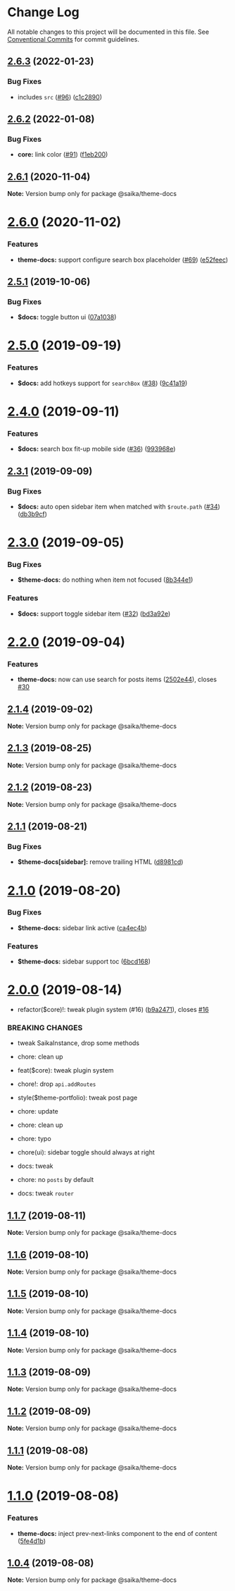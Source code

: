 # Change Log

All notable changes to this project will be documented in this file.
See [Conventional Commits](https://conventionalcommits.org) for commit guidelines.

## [2.6.3](https://github.com/2nthony/saika/compare/@saika/theme-docs@2.6.2...@saika/theme-docs@2.6.3) (2022-01-23)

### Bug Fixes

- includes `src` ([#96](https://github.com/2nthony/saika/issues/96)) ([c1c2890](https://github.com/2nthony/saika/commit/c1c2890))

## [2.6.2](https://github.com/2nthony/saika/compare/@saika/theme-docs@2.6.1...@saika/theme-docs@2.6.2) (2022-01-08)

### Bug Fixes

- **core:** link color ([#91](https://github.com/2nthony/saika/issues/91)) ([f1eb200](https://github.com/2nthony/saika/commit/f1eb200))

## [2.6.1](https://github.com/2nthony/saika/compare/@saika/theme-docs@2.6.0...@saika/theme-docs@2.6.1) (2020-11-04)

**Note:** Version bump only for package @saika/theme-docs

# [2.6.0](https://github.com/2nthony/saika/compare/@saika/theme-docs@2.5.1...@saika/theme-docs@2.6.0) (2020-11-02)

### Features

- **theme-docs:** support configure search box placeholder ([#69](https://github.com/2nthony/saika/issues/69)) ([e52feec](https://github.com/2nthony/saika/commit/e52feec))

## [2.5.1](https://github.com/2nthony/saika/compare/@saika/theme-docs@2.5.0...@saika/theme-docs@2.5.1) (2019-10-06)

### Bug Fixes

- **\$docs:** toggle button ui ([07a1038](https://github.com/2nthony/saika/commit/07a1038))

# [2.5.0](https://github.com/2nthony/saika/compare/@saika/theme-docs@2.4.0...@saika/theme-docs@2.5.0) (2019-09-19)

### Features

- **\$docs:** add hotkeys support for `searchBox` ([#38](https://github.com/2nthony/saika/issues/38)) ([9c41a19](https://github.com/2nthony/saika/commit/9c41a19))

# [2.4.0](https://github.com/2nthony/saika/compare/@saika/theme-docs@2.3.1...@saika/theme-docs@2.4.0) (2019-09-11)

### Features

- **\$docs:** search box fit-up mobile side ([#36](https://github.com/2nthony/saika/issues/36)) ([993968e](https://github.com/2nthony/saika/commit/993968e))

## [2.3.1](https://github.com/2nthony/saika/compare/@saika/theme-docs@2.3.0...@saika/theme-docs@2.3.1) (2019-09-09)

### Bug Fixes

- **\$docs:** auto open sidebar item when matched with `$route.path` ([#34](https://github.com/2nthony/saika/issues/34)) ([db3b9cf](https://github.com/2nthony/saika/commit/db3b9cf))

# [2.3.0](https://github.com/2nthony/saika/compare/@saika/theme-docs@2.2.0...@saika/theme-docs@2.3.0) (2019-09-05)

### Bug Fixes

- **\$theme-docs:** do nothing when item not focused ([8b344e1](https://github.com/2nthony/saika/commit/8b344e1))

### Features

- **\$docs:** support toggle sidebar item ([#32](https://github.com/2nthony/saika/issues/32)) ([bd3a92e](https://github.com/2nthony/saika/commit/bd3a92e))

# [2.2.0](https://github.com/2nthony/saika/compare/@saika/theme-docs@2.1.4...@saika/theme-docs@2.2.0) (2019-09-04)

### Features

- **theme-docs:** now can use search for posts items ([2502e44](https://github.com/2nthony/saika/commit/2502e44)), closes [#30](https://github.com/2nthony/saika/issues/30)

## [2.1.4](https://github.com/2nthony/saika/compare/@saika/theme-docs@2.1.3...@saika/theme-docs@2.1.4) (2019-09-02)

**Note:** Version bump only for package @saika/theme-docs

## [2.1.3](https://github.com/2nthony/saika/compare/@saika/theme-docs@2.1.2...@saika/theme-docs@2.1.3) (2019-08-25)

**Note:** Version bump only for package @saika/theme-docs

## [2.1.2](https://github.com/2nthony/saika/compare/@saika/theme-docs@2.1.1...@saika/theme-docs@2.1.2) (2019-08-23)

**Note:** Version bump only for package @saika/theme-docs

## [2.1.1](https://github.com/2nthony/saika/compare/@saika/theme-docs@2.1.0...@saika/theme-docs@2.1.1) (2019-08-21)

### Bug Fixes

- **\$theme-docs[sidebar]:** remove trailing HTML ([d8981cd](https://github.com/2nthony/saika/commit/d8981cd))

# [2.1.0](https://github.com/2nthony/saika/compare/@saika/theme-docs@2.0.0...@saika/theme-docs@2.1.0) (2019-08-20)

### Bug Fixes

- **\$theme-docs:** sidebar link active ([ca4ec4b](https://github.com/2nthony/saika/commit/ca4ec4b))

### Features

- **\$theme-docs:** sidebar support toc ([6bcd168](https://github.com/2nthony/saika/commit/6bcd168))

# [2.0.0](https://github.com/2nthony/saika/compare/@saika/theme-docs@1.1.7...@saika/theme-docs@2.0.0) (2019-08-14)

- refactor(\$core)!: tweak plugin system (#16) ([b9a2471](https://github.com/2nthony/saika/commit/b9a2471)), closes [#16](https://github.com/2nthony/saika/issues/16)

### BREAKING CHANGES

- tweak SaikaInstance, drop some methods

- chore: clean up

- feat(\$core): tweak plugin system

- chore!: drop `api.addRoutes`

- style(\$theme-portfolio): tweak post page

- chore: update

- chore: clean up

- chore: typo

- chore(ui): sidebar toggle should always at right

- docs: tweak

- chore: no `posts` by default

- docs: tweak `router`

## [1.1.7](https://github.com/2nthony/saika/compare/@saika/theme-docs@1.1.6...@saika/theme-docs@1.1.7) (2019-08-11)

**Note:** Version bump only for package @saika/theme-docs

## [1.1.6](https://github.com/2nthony/saika/compare/@saika/theme-docs@1.1.5...@saika/theme-docs@1.1.6) (2019-08-10)

**Note:** Version bump only for package @saika/theme-docs

## [1.1.5](https://github.com/2nthony/saika/compare/@saika/theme-docs@1.1.4...@saika/theme-docs@1.1.5) (2019-08-10)

**Note:** Version bump only for package @saika/theme-docs

## [1.1.4](https://github.com/2nthony/saika/compare/@saika/theme-docs@1.1.3...@saika/theme-docs@1.1.4) (2019-08-10)

**Note:** Version bump only for package @saika/theme-docs

## [1.1.3](https://github.com/2nthony/saika/compare/@saika/theme-docs@1.1.2...@saika/theme-docs@1.1.3) (2019-08-09)

**Note:** Version bump only for package @saika/theme-docs

## [1.1.2](https://github.com/2nthony/saika/compare/@saika/theme-docs@1.1.1...@saika/theme-docs@1.1.2) (2019-08-09)

**Note:** Version bump only for package @saika/theme-docs

## [1.1.1](https://github.com/2nthony/saika/compare/@saika/theme-docs@1.1.0...@saika/theme-docs@1.1.1) (2019-08-08)

**Note:** Version bump only for package @saika/theme-docs

# [1.1.0](https://github.com/2nthony/saika/compare/@saika/theme-docs@1.0.4...@saika/theme-docs@1.1.0) (2019-08-08)

### Features

- **theme-docs:** inject prev-next-links component to the end of content ([5fe4d1b](https://github.com/2nthony/saika/commit/5fe4d1b))

## [1.0.4](https://github.com/2nthony/saika/compare/@saika/theme-docs@1.0.3...@saika/theme-docs@1.0.4) (2019-08-08)

**Note:** Version bump only for package @saika/theme-docs

